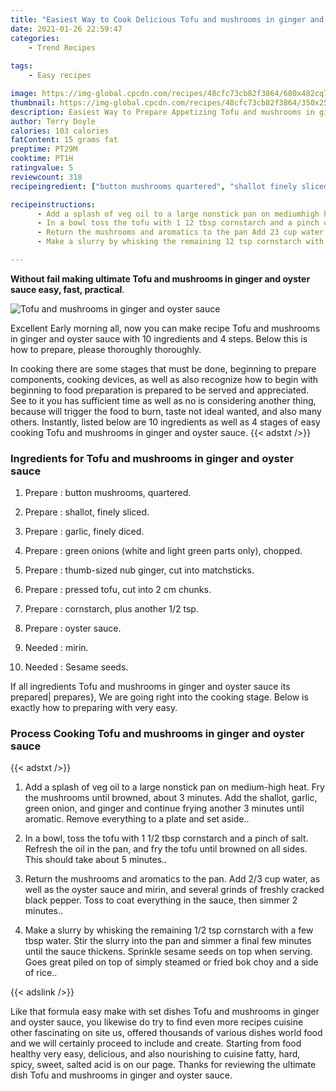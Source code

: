 ```yaml
---
title: "Easiest Way to Cook Delicious Tofu and mushrooms in ginger and oyster sauce"
date: 2021-01-26 22:59:47
categories:
    - Trend Recipes
    
tags:
    - Easy recipes

image: https://img-global.cpcdn.com/recipes/48cfc73cb82f3864/680x482cq70/tofu-and-mushrooms-in-ginger-and-oyster-sauce-recipe-main-photo.jpg
thumbnail: https://img-global.cpcdn.com/recipes/48cfc73cb82f3864/350x250cq70/tofu-and-mushrooms-in-ginger-and-oyster-sauce-recipe-main-photo.jpg
description: Easiest Way to Prepare Appetizing Tofu and mushrooms in ginger and oyster sauce with 10 ingredients and 4 stages of easy cooking.
author: Terry Doyle
calories: 103 calories
fatContent: 15 grams fat
preptime: PT29M
cooktime: PT1H
ratingvalue: 5
reviewcount: 318
recipeingredient: ["button mushrooms quartered", "shallot finely sliced", "garlic finely diced", "green onions white and light green parts only chopped", "thumbsized nub ginger cut into matchsticks", "pressed tofu cut into 2 cm chunks", "cornstarch plus another 12 tsp", "oyster sauce", "mirin", "Sesame seeds"]

recipeinstructions: 
      - Add a splash of veg oil to a large nonstick pan on mediumhigh heat Fry the mushrooms until browned about 3 minutes Add the shallot garlic green onion and ginger and continue frying another 3 minutes until aromatic Remove everything to a plate and set aside 
      - In a bowl toss the tofu with 1 12 tbsp cornstarch and a pinch of salt Refresh the oil in the pan and fry the tofu until browned on all sides This should take about 5 minutes 
      - Return the mushrooms and aromatics to the pan Add 23 cup water as well as the oyster sauce and mirin and several grinds of freshly cracked black pepper Toss to coat everything in the sauce then simmer 2 minutes 
      - Make a slurry by whisking the remaining 12 tsp cornstarch with a few tbsp water Stir the slurry into the pan and simmer a final few minutes until the sauce thickens Sprinkle sesame seeds on top when serving Goes great piled on top of simply steamed or fried bok choy and a side of rice

---
```




**Without fail making ultimate Tofu and mushrooms in ginger and oyster sauce easy, fast, practical**. 


![Tofu and mushrooms in ginger and oyster sauce](https://img-global.cpcdn.com/recipes/48cfc73cb82f3864/680x482cq70/tofu-and-mushrooms-in-ginger-and-oyster-sauce-recipe-main-photo.jpg "Tofu and mushrooms in ginger and oyster sauce")




Excellent Early morning all, now you can make recipe Tofu and mushrooms in ginger and oyster sauce with 10 ingredients and 4 steps. Below this is how to prepare, please thoroughly thoroughly.

In cooking there are some stages that must be done, beginning to prepare components, cooking devices, as well as also recognize how to begin with beginning to food preparation is prepared to be served and appreciated. See to it you has sufficient time as well as no is considering another thing, because will trigger the food to burn, taste not ideal wanted, and also many others. Instantly, listed below are 10 ingredients as well as 4 stages of easy cooking Tofu and mushrooms in ginger and oyster sauce.
{{< adstxt />}}

### Ingredients for Tofu and mushrooms in ginger and oyster sauce


1. Prepare  : button mushrooms, quartered.

1. Prepare  : shallot, finely sliced.

1. Prepare  : garlic, finely diced.

1. Prepare  : green onions (white and light green parts only), chopped.

1. Prepare  : thumb-sized nub ginger, cut into matchsticks.

1. Prepare  : pressed tofu, cut into 2 cm chunks.

1. Prepare  : cornstarch, plus another 1/2 tsp.

1. Prepare  : oyster sauce.

1. Needed  : mirin.

1. Needed  : Sesame seeds.



If all ingredients Tofu and mushrooms in ginger and oyster sauce its prepared| prepares}, We are going right into the cooking stage. Below is exactly how to preparing with very easy.

### Process Cooking Tofu and mushrooms in ginger and oyster sauce

{{< adstxt />}}


1. Add a splash of veg oil to a large nonstick pan on medium-high heat. Fry the mushrooms until browned, about 3 minutes. Add the shallot, garlic, green onion, and ginger and continue frying another 3 minutes until aromatic. Remove everything to a plate and set aside..



1. In a bowl, toss the tofu with 1 1/2 tbsp cornstarch and a pinch of salt. Refresh the oil in the pan, and fry the tofu until browned on all sides. This should take about 5 minutes..



1. Return the mushrooms and aromatics to the pan. Add 2/3 cup water, as well as the oyster sauce and mirin, and several grinds of freshly cracked black pepper. Toss to coat everything in the sauce, then simmer 2 minutes..



1. Make a slurry by whisking the remaining 1/2 tsp cornstarch with a few tbsp water. Stir the slurry into the pan and simmer a final few minutes until the sauce thickens. Sprinkle sesame seeds on top when serving. Goes great piled on top of simply steamed or fried bok choy and a side of rice..





{{< adslink />}}

Like that formula easy make with set dishes Tofu and mushrooms in ginger and oyster sauce, you likewise do try to find even more recipes cuisine other fascinating on site us, offered thousands of various dishes world food and we will certainly proceed to include and create. Starting from food healthy very easy, delicious, and also nourishing to cuisine fatty, hard, spicy, sweet, salted acid is on our page. Thanks for reviewing the ultimate dish Tofu and mushrooms in ginger and oyster sauce.
